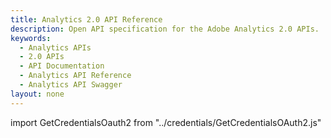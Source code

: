 ```yaml
---
title: Analytics 2.0 API Reference
description: Open API specification for the Adobe Analytics 2.0 APIs.
keywords:
  - Analytics APIs
  - 2.0 APIs
  - API Documentation
  - Analytics API Reference
  - Analytics API Swagger
layout: none
---
```

import GetCredentialsOauth2 from "../credentials/GetCredentialsOAuth2.js"

<GetCredentialsOauth2 />

<RedoclyAPIBlock src="/analytics-2.0-apis/swagger.json" scrollYOffset={64}/>
